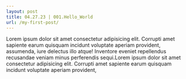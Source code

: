 ```yaml
---
layout: post
title: 04.27.23 | 001.Hello_World 
url: /my-first-post/
---
```


Lorem ipsum dolor sit amet consectetur adipisicing elit. Corrupti amet sapiente earum quisquam incidunt voluptate aperiam provident, assumenda, iure delectus illo atque! Inventore eveniet repellendus recusandae veniam minus perferendis sequi.Lorem ipsum dolor sit amet consectetur adipisicing elit. Corrupti amet sapiente earum quisquam incidunt voluptate aperiam provident, 